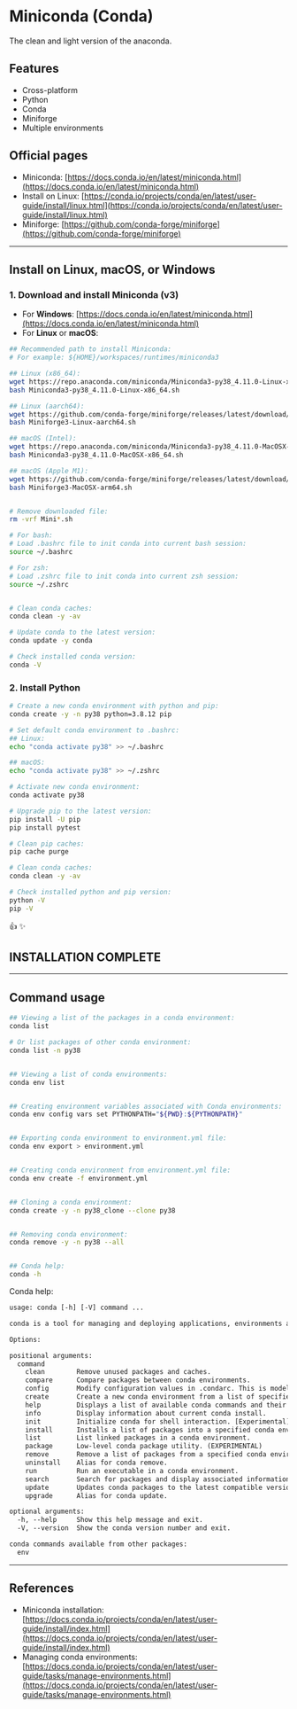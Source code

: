 # Miniconda (Conda)

The clean and light version of the anaconda.

## Features

- Cross-platform
- Python
- Conda
- Miniforge
- Multiple environments

## Official pages

- Miniconda: [https://docs.conda.io/en/latest/miniconda.html](https://docs.conda.io/en/latest/miniconda.html)
- Install on Linux: [https://conda.io/projects/conda/en/latest/user-guide/install/linux.html](https://conda.io/projects/conda/en/latest/user-guide/install/linux.html)
- Miniforge: [https://github.com/conda-forge/miniforge](https://github.com/conda-forge/miniforge)

---

## Install on **Linux**, **macOS**, or **Windows**

### 1. Download and install **Miniconda (v3)**

- For **Windows**: [https://docs.conda.io/en/latest/miniconda.html](https://docs.conda.io/en/latest/miniconda.html)
- For **Linux** or **macOS**:

```sh
## Recommended path to install Miniconda:
# For example: ${HOME}/workspaces/runtimes/miniconda3

## Linux (x86_64):
wget https://repo.anaconda.com/miniconda/Miniconda3-py38_4.11.0-Linux-x86_64.sh
bash Miniconda3-py38_4.11.0-Linux-x86_64.sh

## Linux (aarch64):
wget https://github.com/conda-forge/miniforge/releases/latest/download/Miniforge3-Linux-aarch64.sh
bash Miniforge3-Linux-aarch64.sh

## macOS (Intel):
wget https://repo.anaconda.com/miniconda/Miniconda3-py38_4.11.0-MacOSX-x86_64.sh
bash Miniconda3-py38_4.11.0-MacOSX-x86_64.sh

## macOS (Apple M1):
wget https://github.com/conda-forge/miniforge/releases/latest/download/Miniforge3-MacOSX-arm64.sh
bash Miniforge3-MacOSX-arm64.sh


# Remove downloaded file:
rm -vrf Mini*.sh

# For bash:
# Load .bashrc file to init conda into current bash session:
source ~/.bashrc

# For zsh:
# Load .zshrc file to init conda into current zsh session:
source ~/.zshrc


# Clean conda caches:
conda clean -y -av

# Update conda to the latest version:
conda update -y conda

# Check installed conda version:
conda -V
```

### 2. Install **Python**

```sh
# Create a new conda environment with python and pip:
conda create -y -n py38 python=3.8.12 pip

# Set default conda environment to .bashrc:
## Linux:
echo "conda activate py38" >> ~/.bashrc

## macOS:
echo "conda activate py38" >> ~/.zshrc

# Activate new conda environment:
conda activate py38

# Upgrade pip to the latest version:
pip install -U pip
pip install pytest

# Clean pip caches:
pip cache purge

# Clean conda caches:
conda clean -y -av

# Check installed python and pip version:
python -V
pip -V
```

:thumbsup: :sparkles:

## INSTALLATION COMPLETE

---

## Command usage

```sh
## Viewing a list of the packages in a conda environment:
conda list

# Or list packages of other conda environment:
conda list -n py38


## Viewing a list of conda environments:
conda env list


## Creating environment variables associated with Conda environments:
conda env config vars set PYTHONPATH="${PWD}:${PYTHONPATH}"


## Exporting conda environment to environment.yml file:
conda env export > environment.yml


## Creating conda environment from environment.yml file:
conda env create -f environment.yml


## Cloning a conda environment:
conda create -y -n py38_clone --clone py38


## Removing conda environment:
conda remove -y -n py38 --all


## Conda help:
conda -h
```

Conda help:

```txt
usage: conda [-h] [-V] command ...

conda is a tool for managing and deploying applications, environments and packages.

Options:

positional arguments:
  command
    clean        Remove unused packages and caches.
    compare      Compare packages between conda environments.
    config       Modify configuration values in .condarc. This is modeled after the git config command. Writes to the user .condarc file (/Users/batkhuu/.condarc) by default.
    create       Create a new conda environment from a list of specified packages.
    help         Displays a list of available conda commands and their help strings.
    info         Display information about current conda install.
    init         Initialize conda for shell interaction. [Experimental]
    install      Installs a list of packages into a specified conda environment.
    list         List linked packages in a conda environment.
    package      Low-level conda package utility. (EXPERIMENTAL)
    remove       Remove a list of packages from a specified conda environment.
    uninstall    Alias for conda remove.
    run          Run an executable in a conda environment.
    search       Search for packages and display associated information. The input is a MatchSpec, a query language for conda packages. See examples below.
    update       Updates conda packages to the latest compatible version.
    upgrade      Alias for conda update.

optional arguments:
  -h, --help     Show this help message and exit.
  -V, --version  Show the conda version number and exit.

conda commands available from other packages:
  env
```

---

## References

- Miniconda installation: [https://docs.conda.io/projects/conda/en/latest/user-guide/install/index.html](https://docs.conda.io/projects/conda/en/latest/user-guide/install/index.html)
- Managing conda environments: [https://docs.conda.io/projects/conda/en/latest/user-guide/tasks/manage-environments.html](https://docs.conda.io/projects/conda/en/latest/user-guide/tasks/manage-environments.html)
